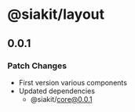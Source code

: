 # @siakit/layout

## 0.0.1

### Patch Changes

- First version various components
- Updated dependencies
  - @siakit/core@0.0.1
